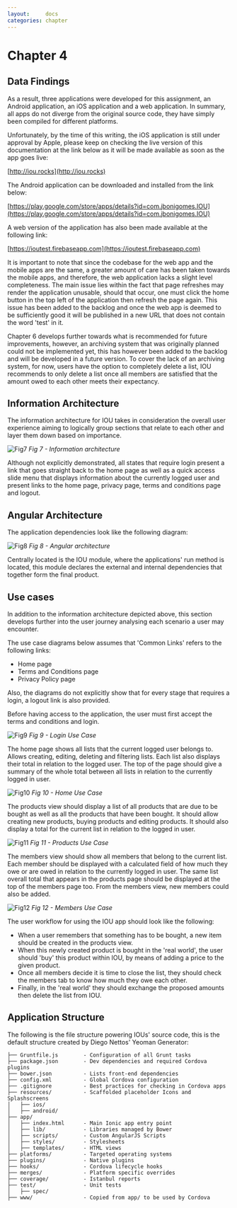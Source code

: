 ```yaml
---
layout:     docs
categories: chapter
---
```


# Chapter 4

## Data Findings

As a result, three applications were developed for this assignment, an Android application, an iOS application and a web application. In summary, all apps do not diverge from the original source code, they have simply been compiled for different platforms.

Unfortunately, by the time of this writing, the iOS application is still under approval by Apple, please keep on checking the live version of this documentation at the link below as it will be made available as soon as the app goes live:

[http://iou.rocks](http://iou.rocks)

The Android application can be downloaded and installed from the link below:

[https://play.google.com/store/apps/details?id=com.jbonigomes.IOU](https://play.google.com/store/apps/details?id=com.jbonigomes.IOU)

A web version of the application has also been made available at the following link:

[https://ioutest.firebaseapp.com](https://ioutest.firebaseapp.com)

It is important to note that since the codebase for the web app and the mobile apps are the same, a greater amount of care has been taken towards the mobile apps, and therefore, the web application lacks a slight level completeness. The main issue lies within the fact that page refreshes may render the application unusable, should that occur, one must click the home button in the top left of the application then refresh the page again. This issue has been added to the backlog and once the web app is deemed to be sufficiently good it will be published in a new URL that does not contain the word 'test' in it.

Chapter 6 develops further towards what is recommended for future improvements, however, an archiving system that was originally planned could not be implemented yet, this has however been added to the backlog and will be developed in a future version. To cover the lack of an archiving system, for now, users have the option to completely delete a list, IOU recommends to only delete a list once all members are satisfied that the amount owed to each other meets their expectancy.

## Information Architecture

The information architecture for IOU takes in consideration the overall user experience aiming to logically group sections that relate to each other and layer them down based on importance.

![Fig7](../img/information_architecture.png)
_Fig 7 - Information architecture_

Although not explicitly demonstrated, all states that require login present a link that goes straight back to the home page as well as a quick access slide menu that displays information about the currently logged user and present links to the home page, privacy page, terms and conditions page and logout.

## Angular Architecture

The application dependencies look like the following diagram:

![Fig8](../img/angular_architecture.png)
_Fig 8 - Angular architecture_

Centrally located is the IOU module, where the applications' run method is located, this module declares the external and internal dependencies that together form the final product.

## Use cases

In addition to the information architecture depicted above, this section develops further into the user journey analysing each scenario a user may encounter.

The use case diagrams below assumes that 'Common Links' refers to the following links:

- Home page
- Terms and Conditions page
- Privacy Policy page

Also, the diagrams do not explicitly show that for every stage that requires a login, a logout link is also provided.

Before having access to the application, the user must first accept the terms and conditions and login.

![Fig9](../img/use_login.png)
_Fig 9 - Login Use Case_

The home page shows all lists that the current logged user belongs to. Allows creating, editing, deleting and filtering lists. Each list also displays their total in relation to the logged user. The top of the page should give a summary of the whole total between all lists in relation to the currently logged in user.

![Fig10](../img/use_home.png)
_Fig 10 - Home Use Case_

The products view should display a list of all products that are due to be bought as well as all the products that have been bought. It should allow creating new products, buying products and editing products. It should also display a total for the current list in relation to the logged in user.

![Fig11](../img/use_products.png)
_Fig 11 - Products Use Case_

The members view should show all members that belong to the current list. Each member should be displayed with a calculated field of how much they owe or are owed in relation to the currently logged in user. The same list overall total that appears in the products page should be displayed at the top of the members page too. From the members view, new members could also be added.

![Fig12](../img/use_members.png)
_Fig 12 - Members Use Case_

The user workflow for using the IOU app should look like the following:

- When a user remembers that something has to be bought, a new item should be created in the products view.
- When this newly created product is bought in the 'real world', the user should 'buy' this product within IOU, by means of adding a price to the given product.
- Once all members decide it is time to close the list, they should check the members tab to know how much they owe each other.
- Finally, in the 'real world' they should exchange the proposed amounts then delete the list from IOU.

## Application Structure

The following is the file structure powering IOUs' source code, this is the default structure created by Diego Nettos' Yeoman Generator:

    ├── Gruntfile.js        - Configuration of all Grunt tasks
    ├── package.json        - Dev dependencies and required Cordova plugins
    ├── bower.json          - Lists front-end dependencies
    ├── config.xml          - Global Cordova configuration
    ├── .gitignore          - Best practices for checking in Cordova apps
    ├── resources/          - Scaffolded placeholder Icons and Splashscreens
    │   ├── ios/
    │   ├── android/
    ├── app/
    │   ├── index.html      - Main Ionic app entry point
    │   ├── lib/            - Libraries managed by Bower
    │   ├── scripts/        - Custom AngularJS Scripts
    │   ├── styles/         - Stylesheets
    │   ├── templates/      - HTML views
    ├── platforms/          - Targeted operating systems
    ├── plugins/            - Native plugins
    ├── hooks/              - Cordova lifecycle hooks
    ├── merges/             - Platform specific overrides
    ├── coverage/           - Istanbul reports
    ├── test/               - Unit tests
    │   ├── spec/
    ├── www/                - Copied from app/ to be used by Cordova

